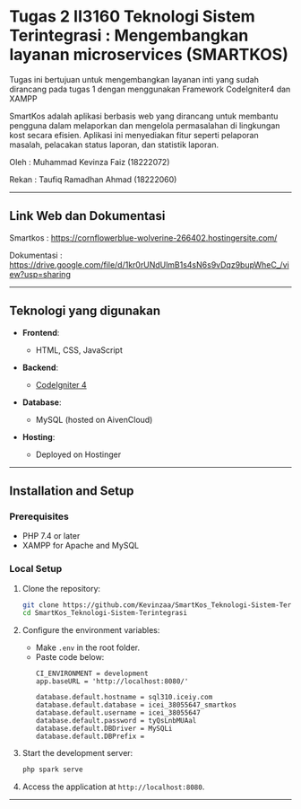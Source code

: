 # Tugas 2 II3160 Teknologi Sistem Terintegrasi : Mengembangkan layanan microservices (SMARTKOS)
Tugas ini bertujuan untuk mengembangkan layanan inti yang sudah dirancang pada tugas 1 dengan menggunakan Framework CodeIgniter4 dan XAMPP

SmartKos adalah aplikasi berbasis web yang dirancang untuk membantu pengguna dalam melaporkan dan mengelola permasalahan di lingkungan kost secara efisien. Aplikasi ini menyediakan fitur seperti pelaporan masalah, pelacakan status laporan, dan statistik laporan.

Oleh : 
Muhammad Kevinza Faiz (18222072)

Rekan : 
Taufiq Ramadhan Ahmad (18222060)

---

## Link Web dan Dokumentasi
Smartkos : https://cornflowerblue-wolverine-266402.hostingersite.com/

Dokumentasi : https://drive.google.com/file/d/1kr0rUNdUlmB1s4sN6s9vDqz9bupWheC_/view?usp=sharing

---

## Teknologi yang digunakan

- **Frontend**:
  - HTML, CSS, JavaScript

- **Backend**:
  - [CodeIgniter 4](https://codeigniter.com/)

- **Database**:
  - MySQL (hosted on AivenCloud)

- **Hosting**:
  - Deployed on Hostinger

---

## Installation and Setup

### Prerequisites

- PHP 7.4 or later
- XAMPP for Apache and MySQL

### Local Setup

1. Clone the repository:
    ```bash
    git clone https://github.com/Kevinzaa/SmartKos_Teknologi-Sistem-Terintegrasi.git
    cd SmartKos_Teknologi-Sistem-Terintegrasi
    ```


2. Configure the environment variables:
    - Make `.env` in the root folder.
    - Paste code below:
      ```env
      CI_ENVIRONMENT = development
      app.baseURL = 'http://localhost:8080/'

      database.default.hostname = sql310.iceiy.com
      database.default.database = icei_38055647_smartkos
      database.default.username = icei_38055647
      database.default.password = tyQsLnbMUAal
      database.default.DBDriver = MySQLi
      database.default.DBPrefix =
      ```

4. Start the development server:
    ```bash
    php spark serve
    ```

6. Access the application at `http://localhost:8080`.

---
